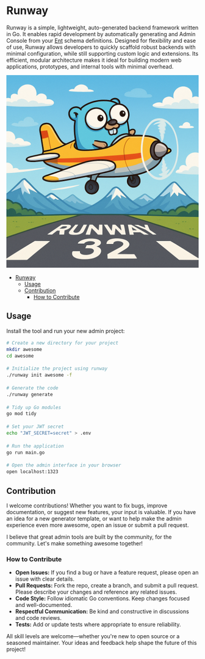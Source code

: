 # Runway

Runway is a simple, lightweight, auto-generated backend framework written in Go.
It enables rapid development by automatically generating and Admin Console from
your [Ent](https://entgo.io) schema definitions. Designed for flexibility and
ease of use, Runway allows developers to quickly scaffold robust backends with
minimal configuration, while still supporting custom logic and extensions. Its
efficient, modular architecture makes it ideal for building modern web
applications, prototypes, and internal tools with minimal overhead.

![Gopher above runway](assets/hero.png "Happy Take Off")

<!--toc:start-->

- [Runway](#runway)
  - [Usage](#usage)
  - [Contribution](#contribution)
    - [How to Contribute](#how-to-contribute)

## Usage

Install the tool and run your new admin project:

```sh
# Create a new directory for your project
mkdir awesome
cd awesome

# Initialize the project using runway
./runway init awesome -f

# Generate the code
./runway generate

# Tidy up Go modules
go mod tidy

# Set your JWT secret
echo "JWT_SECRET=secret" > .env

# Run the application
go run main.go

# Open the admin interface in your browser
open localhost:1323
```

## Contribution

I welcome contributions! Whether you want to fix bugs, improve documentation,
or suggest new features, your input is valuable. If you have an idea for a
new generator template, or want to help make the admin experience even more
awesome, open an issue or submit a pull request.

I believe that great admin tools are built by the community, for the community.
Let's make something awesome together!

### How to Contribute

- **Open Issues:** If you find a bug or have a feature request, please open an
  issue with clear details.
- **Pull Requests:** Fork the repo, create a branch, and submit a pull request.
  Please describe your changes and reference any related issues.
- **Code Style:** Follow idiomatic Go conventions. Keep changes focused and
  well-documented.
- **Respectful Communication:** Be kind and constructive in discussions and code
  reviews.
- **Tests:** Add or update tests where appropriate to ensure reliability.

All skill levels are welcome—whether you're new to open source or a seasoned
maintainer. Your ideas and feedback help shape the future of this project!
